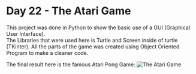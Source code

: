 # Day 22 - The Atari Game

This project was done in Python to show the basic use of a GUI (Graphical User Interface).  
The Libraries that were used here is Turtle and Screen inside of turtle (TKinter).
All the parts of the game was created using Object Oriented Program to make a cleaner code.

The final result here is the famous Atari Pong Game:
![The Atari Game](https://github.com/JonatasViscaino/100-days-of-code-Python/assets/121301717/bcbd03d6-ffed-4b0a-867d-084da1ee865b)
